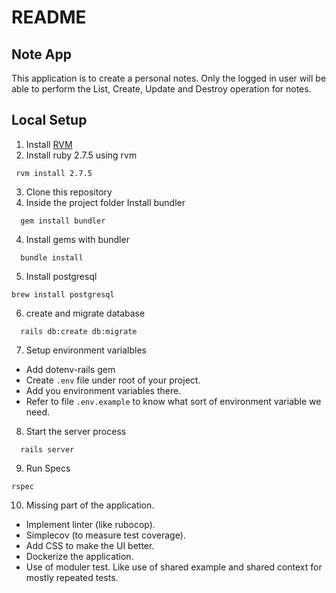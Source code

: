 # README

## Note App

This application is to create a personal notes. Only the logged in user will be able to perform the List, Create, Update and Destroy operation for notes.


## Local Setup

1. Install [RVM](https://rvm.io/rvm/install)
2.  Install ruby 2.7.5 using rvm
 ```
  rvm install 2.7.5
```
3. Clone this repository
4. Inside the project folder Install bundler
```
  gem install bundler
```
4. Install gems with bundler
```
  bundle install
```
5. Install postgresql
```
brew install postgresql
```
6. create and migrate database
```
  rails db:create db:migrate
```
7. Setup environment varialbles
  - Add dotenv-rails gem
  - Create ```.env``` file under root of your project.
  - Add you environment variables there.
  - Refer to file ```.env.example``` to know what sort of environment variable we need.
8. Start the server process
```
  rails server
```
9. Run Specs
```
rspec
```
10. Missing part of the application.
- Implement linter (like rubocop).
- Simplecov (to measure test coverage).
- Add CSS to make the UI better.
- Dockerize the application.
- Use of moduler test. Like use of shared example and shared context for mostly repeated tests.
